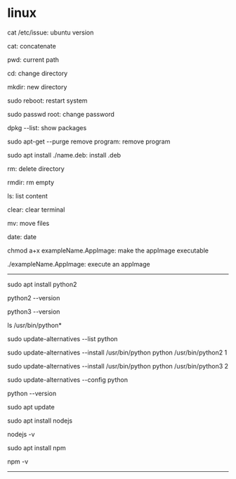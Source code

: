 # linux

cat /etc/issue: ubuntu version

cat: concatenate

pwd: current path

cd: change directory

mkdir: new directory

sudo reboot: restart system

sudo passwd root: change password

dpkg --list: show packages

sudo apt-get --purge remove program: remove program

sudo apt install ./name.deb: install .deb

rm: delete directory

rmdir: rm empty

ls: list content

clear: clear terminal

mv: move files

date: date

chmod a+x exampleName.AppImage: make the appImage executable

./exampleName.AppImage: execute an appImage
__________________________________________________________________________________

sudo apt install python2

python2 --version

python3 --version

ls /usr/bin/python*

sudo update-alternatives --list python

sudo update-alternatives --install /usr/bin/python python /usr/bin/python2 1

sudo update-alternatives --install /usr/bin/python python /usr/bin/python3 2

sudo update-alternatives --config python

python --version

sudo apt update

sudo apt install nodejs

nodejs -v

sudo apt install npm

npm -v
__________________________________________________________________________________